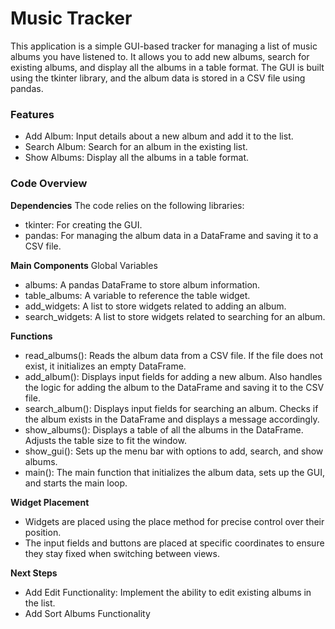 # Music Tracker
This application is a simple GUI-based tracker for managing a list of music albums you have listened to.
It allows you to add new albums, search for existing albums, and display all the albums in a table format.
The GUI is built using the tkinter library, and the album data is stored in a CSV file using pandas.

### Features ###
- Add Album: Input details about a new album and add it to the list.
- Search Album: Search for an album in the existing list.
- Show Albums: Display all the albums in a table format.

### Code Overview ###
**Dependencies**
The code relies on the following libraries:
- tkinter: For creating the GUI.
- pandas: For managing the album data in a DataFrame and saving it to a CSV file.

**Main Components**
Global Variables
- albums: A pandas DataFrame to store album information.
- table_albums: A variable to reference the table widget.
- add_widgets: A list to store widgets related to adding an album.
- search_widgets: A list to store widgets related to searching for an album.

**Functions**
- read_albums(): Reads the album data from a CSV file. If the file does not exist, it initializes an empty DataFrame.
- add_album(): Displays input fields for adding a new album. Also handles the logic for adding the album to the DataFrame and saving it to the CSV file.
- search_album(): Displays input fields for searching an album. Checks if the album exists in the DataFrame and displays a message accordingly.
- show_albums(): Displays a table of all the albums in the DataFrame. Adjusts the table size to fit the window.
- show_gui(): Sets up the menu bar with options to add, search, and show albums.
- main(): The main function that initializes the album data, sets up the GUI, and starts the main loop.

**Widget Placement**
- Widgets are placed using the place method for precise control over their position.
- The input fields and buttons are placed at specific coordinates to ensure they stay fixed when switching between views.

**Next Steps**
- Add Edit Functionality: Implement the ability to edit existing albums in the list.
- Add Sort Albums Functionality
